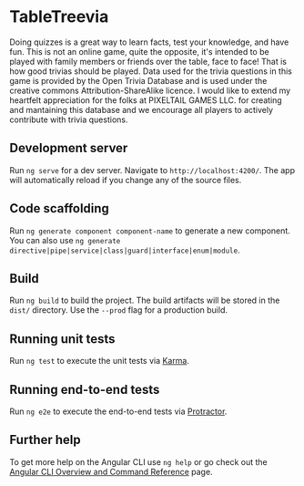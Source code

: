 # TableTreevia

Doing quizzes is a great way to learn facts, test your knowledge, and have fun. This is not an online game, quite the opposite, it's intended to be played with family members or friends over the table, face to face!
That is how good trivias should be played.
Data used for the trivia questions in this game is provided by the Open Trivia Database and is used under the creative commons Attribution-ShareAlike licence. I would like to extend my heartfelt appreciation for the folks at PIXELTAIL GAMES LLC. for creating and mantaining this database and we encourage all players to actively contribute with trivia questions.

## Development server

Run `ng serve` for a dev server. Navigate to `http://localhost:4200/`. The app will automatically reload if you change any of the source files.

## Code scaffolding

Run `ng generate component component-name` to generate a new component. You can also use `ng generate directive|pipe|service|class|guard|interface|enum|module`.

## Build

Run `ng build` to build the project. The build artifacts will be stored in the `dist/` directory. Use the `--prod` flag for a production build.

## Running unit tests

Run `ng test` to execute the unit tests via [Karma](https://karma-runner.github.io).

## Running end-to-end tests

Run `ng e2e` to execute the end-to-end tests via [Protractor](http://www.protractortest.org/).

## Further help

To get more help on the Angular CLI use `ng help` or go check out the [Angular CLI Overview and Command Reference](https://angular.io/cli) page.
